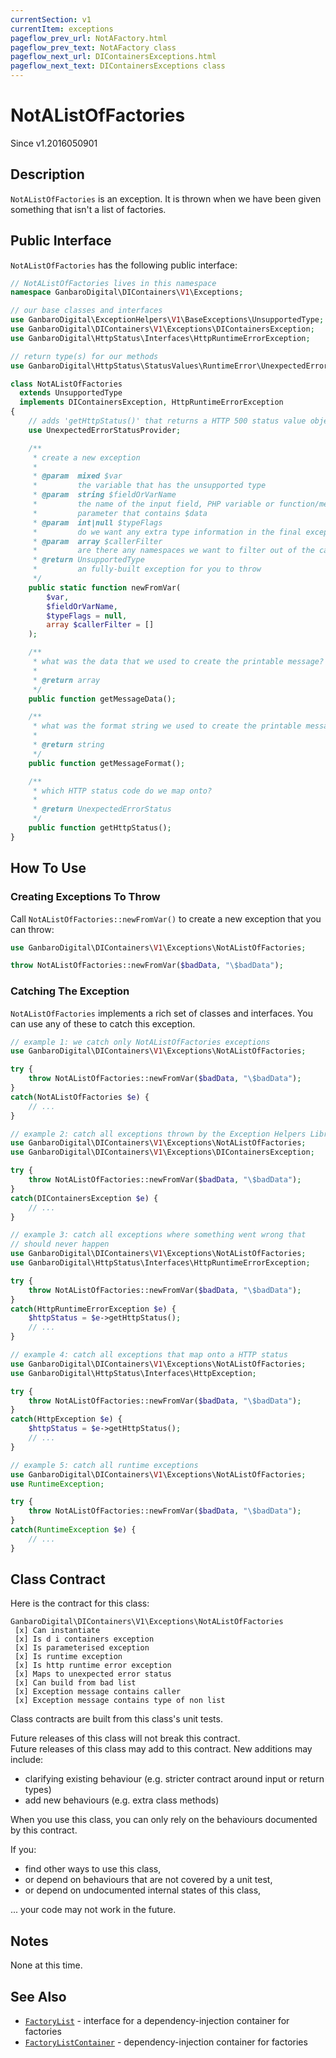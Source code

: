 ```yaml
---
currentSection: v1
currentItem: exceptions
pageflow_prev_url: NotAFactory.html
pageflow_prev_text: NotAFactory class
pageflow_next_url: DIContainersExceptions.html
pageflow_next_text: DIContainersExceptions class
---
```


# NotAListOfFactories

<div class="callout info" markdown="1">
Since v1.2016050901
</div>

## Description

`NotAListOfFactories` is an exception. It is thrown when we have been given something that isn't a list of factories.

## Public Interface

`NotAListOfFactories` has the following public interface:

```php
// NotAListOfFactories lives in this namespace
namespace GanbaroDigital\DIContainers\V1\Exceptions;

// our base classes and interfaces
use GanbaroDigital\ExceptionHelpers\V1\BaseExceptions\UnsupportedType;
use GanbaroDigital\DIContainers\V1\Exceptions\DIContainersException;
use GanbaroDigital\HttpStatus\Interfaces\HttpRuntimeErrorException;

// return type(s) for our methods
use GanbaroDigital\HttpStatus\StatusValues\RuntimeError\UnexpectedErrorStatus;

class NotAListOfFactories
  extends UnsupportedType
  implements DIContainersException, HttpRuntimeErrorException
{
    // adds 'getHttpStatus()' that returns a HTTP 500 status value object
    use UnexpectedErrorStatusProvider;

    /**
     * create a new exception
     *
     * @param  mixed $var
     *         the variable that has the unsupported type
     * @param  string $fieldOrVarName
     *         the name of the input field, PHP variable or function/method
     *         parameter that contains $data
     * @param  int|null $typeFlags
     *         do we want any extra type information in the final exception message?
     * @param  array $callerFilter
     *         are there any namespaces we want to filter out of the call stack?
     * @return UnsupportedType
     *         an fully-built exception for you to throw
     */
    public static function newFromVar(
        $var,
        $fieldOrVarName,
        $typeFlags = null,
        array $callerFilter = []
    );

    /**
     * what was the data that we used to create the printable message?
     *
     * @return array
     */
    public function getMessageData();

    /**
     * what was the format string we used to create the printable message?
     *
     * @return string
     */
    public function getMessageFormat();

    /**
     * which HTTP status code do we map onto?
     *
     * @return UnexpectedErrorStatus
     */
    public function getHttpStatus();
}
```

## How To Use

### Creating Exceptions To Throw

Call `NotAListOfFactories::newFromVar()` to create a new exception that you can throw:

```php
use GanbaroDigital\DIContainers\V1\Exceptions\NotAListOfFactories;

throw NotAListOfFactories::newFromVar($badData, "\$badData");
```

### Catching The Exception

`NotAListOfFactories` implements a rich set of classes and interfaces. You can use any of these to catch this exception.

```php
// example 1: we catch only NotAListOfFactories exceptions
use GanbaroDigital\DIContainers\V1\Exceptions\NotAListOfFactories;

try {
    throw NotAListOfFactories::newFromVar($badData, "\$badData");
}
catch(NotAListOfFactories $e) {
    // ...
}
```

```php
// example 2: catch all exceptions thrown by the Exception Helpers Library
use GanbaroDigital\DIContainers\V1\Exceptions\NotAListOfFactories;
use GanbaroDigital\DIContainers\V1\Exceptions\DIContainersException;

try {
    throw NotAListOfFactories::newFromVar($badData, "\$badData");
}
catch(DIContainersException $e) {
    // ...
}
```

```php
// example 3: catch all exceptions where something went wrong that
// should never happen
use GanbaroDigital\DIContainers\V1\Exceptions\NotAListOfFactories;
use GanbaroDigital\HttpStatus\Interfaces\HttpRuntimeErrorException;

try {
    throw NotAListOfFactories::newFromVar($badData, "\$badData");
}
catch(HttpRuntimeErrorException $e) {
    $httpStatus = $e->getHttpStatus();
    // ...
}
```

```php
// example 4: catch all exceptions that map onto a HTTP status
use GanbaroDigital\DIContainers\V1\Exceptions\NotAListOfFactories;
use GanbaroDigital\HttpStatus\Interfaces\HttpException;

try {
    throw NotAListOfFactories::newFromVar($badData, "\$badData");
}
catch(HttpException $e) {
    $httpStatus = $e->getHttpStatus();
    // ...
}
```

```php
// example 5: catch all runtime exceptions
use GanbaroDigital\DIContainers\V1\Exceptions\NotAListOfFactories;
use RuntimeException;

try {
    throw NotAListOfFactories::newFromVar($badData, "\$badData");
}
catch(RuntimeException $e) {
    // ...
}
```

## Class Contract

Here is the contract for this class:

    GanbaroDigital\DIContainers\V1\Exceptions\NotAListOfFactories
     [x] Can instantiate
     [x] Is d i containers exception
     [x] Is parameterised exception
     [x] Is runtime exception
     [x] Is http runtime error exception
     [x] Maps to unexpected error status
     [x] Can build from bad list
     [x] Exception message contains caller
     [x] Exception message contains type of non list

Class contracts are built from this class's unit tests.

<div class="callout success">
Future releases of this class will not break this contract.
</div>

<div class="callout info" markdown="1">
Future releases of this class may add to this contract. New additions may include:

* clarifying existing behaviour (e.g. stricter contract around input or return types)
* add new behaviours (e.g. extra class methods)
</div>

<div class="callout warning" markdown="1">
When you use this class, you can only rely on the behaviours documented by this contract.

If you:

* find other ways to use this class,
* or depend on behaviours that are not covered by a unit test,
* or depend on undocumented internal states of this class,

... your code may not work in the future.
</div>

## Notes

None at this time.

## See Also

* [`FactoryList`](../Interfaces/FactoryList.html) - interface for a dependency-injection container for factories
* [`FactoryListContainer`](../FactoryList/FactoryListContainer.html) - dependency-injection container for factories
